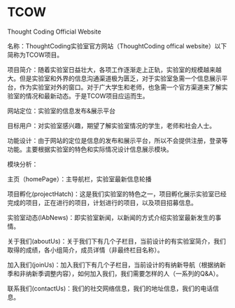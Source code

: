 # TCOW
Thought Coding Official Website

名称：ThoughtCoding实验室官方网站（ThoughtCoding offical website）以下简称为TCOW项目。

项目简介：随着实验室日益壮大，各项工作逐渐走上正轨，实验室的规模越来越大。但是实验室和外界的信息沟通渠道极为匮乏，对于实验室急需一个信息展示平台，作为实验室对外的窗口。对于广大学生和老师，也急需一个官方渠道来了解实验室的情况和最新动态。于是TCOW项目应运而生。

网站定位：实验室的信息发布&展示平台

目标用户：对实验室感兴趣，期望了解实验室情况的学生，老师和社会人士。

功能设计：由于网站的定位是信息的发布和展示平台，所以不会提供注册，登录等功能。主要根据实验室的特色和实际情况设计信息展示模块。

模块分析：

主页（homePage）：主导航栏，实验室最新信息轮播

项目孵化(projectHatch)：这是我们实验室的特色之一，项目孵化展示实验室已经完成的项目，正在进行的项目，计划进行的项目，以及项目招募信息。

实验室动态(lAbNews)：即实验室新闻，以新闻的方式介绍实验室最新发生的事情。

关于我们(aboutUs)：关于我们下有几个子栏目，当前设计的有实验室简介，我们取得的成绩，各小组简介，成员详情（非最终栏目名称）。

加入我们(joinUs)：加入我们下有几个子栏目，当前设计的有纳新导航（根据纳新季和非纳新季调整内容），如何加入我们，我们需要怎样的人（一系列的Q&A）。

联系我们(contactUs)：我们的社交网络信息，我们的地址信息，我们的电话信息。
